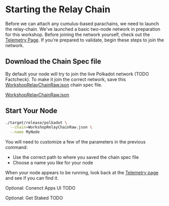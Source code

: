 # Starting the Relay Chain

Before we can attach any cumulus-based parachains, we need to launch the relay-chain. We've launched a basic two-node network in preparation for this workshop. Before joining the network yourself, check out the [Telemetry Page](https://telemetry.polkadot.io/#list/Cumulus%20Relay). If you're prepared to validate, begin these steps to join the network.

## Download the Chain Spec file
By default your node will try to join the live Polkadot network (TODO Factcheck). To make it join the correct network, save this [WorkshopRelayChainRaw.json](https://raw.githubusercontent.com/JoshOrndorff/cumulus-workshop/master/WorkshopRelayChainRaw.json) chain spec file.

[WorkshopRelayChainRaw.json](https://raw.githubusercontent.com/JoshOrndorff/cumulus-workshop/master/WorkshopRelayChainRaw.json)

## Start Your Node
```bash
./target/release/polkadot \
  --chain=WorkshopRelayChainRaw.json \
  --name MyNode
```

You will need to customize a few of the parameters in the previous command:

* Use the correct path to where you saved the chain spec file
* Choose a name you like for your node

When your node appears to be running, look back at the [Telemetry page](https://telemetry.polkadot.io/#list/Cumulus%20Relay) and see if you can find it.

Optional: Conenct Apps UI
TODO

Optional: Get Staked
TODO

